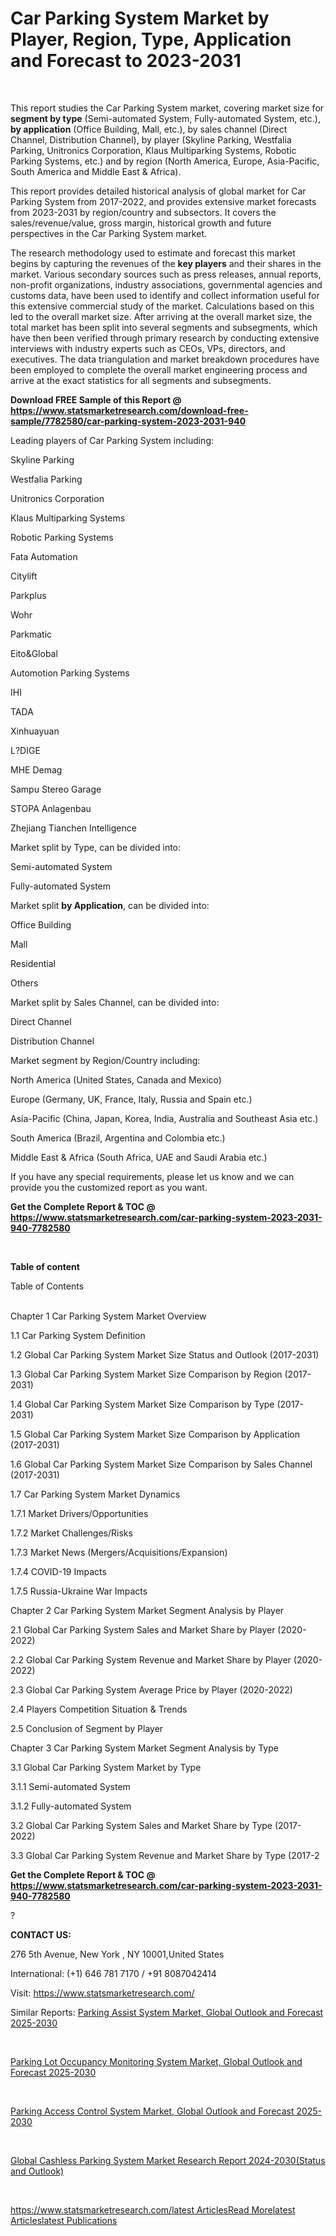 <h1>Car Parking System Market by Player, Region, Type, Application and Forecast to 2023-2031</h1><br/><p>This report studies the Car Parking System market, covering market size for <strong>segment by type</strong> (Semi-automated System, Fully-automated System, etc.), <strong>by application</strong> (Office Building, Mall, etc.), by sales channel (Direct Channel, Distribution Channel), by player (Skyline Parking, Westfalia Parking, Unitronics Corporation, Klaus Multiparking Systems, Robotic Parking Systems, etc.) and by region (North America, Europe, Asia-Pacific, South America and Middle East & Africa).</p>
 
 
 
 <p>This report provides detailed historical analysis of global market for Car Parking System from 2017-2022, and provides extensive market forecasts from 2023-2031 by region/country and subsectors. It covers the sales/revenue/value, gross margin, historical growth and future perspectives in the Car Parking System market.</p>
 
 
 
 <p>The research methodology used to estimate and forecast this market begins by capturing the revenues of the <strong>key players</strong> and their shares in the market. Various secondary sources such as press releases, annual reports, non-profit organizations, industry associations, governmental agencies and customs data, have been used to identify and collect information useful for this extensive commercial study of the market. Calculations based on this led to the overall market size. After arriving at the overall market size, the total market has been split into several segments and subsegments, which have then been verified through primary research by conducting extensive interviews with industry experts such as CEOs, VPs, directors, and executives. The data triangulation and market breakdown procedures have been employed to complete the overall market engineering process and arrive at the exact statistics for all segments and subsegments.</p>
 
 
 
 <p><strong>Download FREE Sample of this Report @ <a href="https://www.statsmarketresearch.com/download-free-sample/7782580/car-parking-system-2023-2031-940">https://www.statsmarketresearch.com/download-free-sample/7782580/car-parking-system-2023-2031-940</a></strong></p>
 
 
 
 <p>Leading players of Car Parking System including:</p>
 
 
 
 <p>Skyline Parking</p>
 
 
 
 <p>Westfalia Parking</p>
 
 
 
 <p>Unitronics Corporation</p>
 
 
 
 <p>Klaus Multiparking Systems</p>
 
 
 
 <p>Robotic Parking Systems</p>
 
 
 
 <p>Fata Automation</p>
 
 
 
 <p>Citylift</p>
 
 
 
 <p>Parkplus</p>
 
 
 
 <p>Wohr</p>
 
 
 
 <p>Parkmatic</p>
 
 
 
 <p>Eito&Global</p>
 
 
 
 <p>Automotion Parking Systems</p>
 
 
 
 <p>IHI</p>
 
 
 
 <p>TADA</p>
 
 
 
 <p>Xinhuayuan</p>
 
 
 
 <p>L?DIGE</p>
 
 
 
 <p>MHE Demag</p>
 
 
 
 <p>Sampu Stereo Garage</p>
 
 
 
 <p>STOPA Anlagenbau</p>
 
 
 
 <p>Zhejiang Tianchen Intelligence</p>
 
 
 
 <p>Market split by Type, can be divided into:</p>
 
 
 
 <p>Semi-automated System</p>
 
 
 
 <p>Fully-automated System</p>
 
 
 
 <p>Market split <strong>by Application</strong>, can be divided into:</p>
 
 
 
 <p>Office Building</p>
 
 
 
 <p>Mall</p>
 
 
 
 <p>Residential</p>
 
 
 
 <p>Others</p>
 
 
 
 <p>Market split by Sales Channel, can be divided into:</p>
 
 
 
 <p>Direct Channel</p>
 
 
 
 <p>Distribution Channel</p>
 
 
 
 <p>Market segment by Region/Country including:</p>
 
 
 
 <p>North America (United States, Canada and Mexico)</p>
 
 
 
 <p>Europe (Germany, UK, France, Italy, Russia and Spain etc.)</p>
 
 
 
 <p>Asia-Pacific (China, Japan, Korea, India, Australia and Southeast Asia etc.)</p>
 
 
 
 <p>South America (Brazil, Argentina and Colombia etc.)</p>
 
 
 
 <p>Middle East & Africa (South Africa, UAE and Saudi Arabia etc.)</p>
 
 
 
 <p>If you have any special requirements, please let us know and we can provide you the customized report as you want.</p>
 
 
 
 <div><b>Get the Complete Report & TOC @ <a href="https://www.statsmarketresearch.com/car-parking-system-2023-2031-940-7782580">https://www.statsmarketresearch.com/car-parking-system-2023-2031-940-7782580</a></b></div>
 
 
 
 <p><br />
 
 <b>Table of content</b></p>
 
 
 
 <p>Table of Contents<br />
 
 <br />
 
 Chapter 1 Car Parking System Market Overview<br />
 
 1.1 Car Parking System Definition<br />
 
 1.2 Global Car Parking System Market Size Status and Outlook (2017-2031)<br />
 
 1.3 Global Car Parking System Market Size Comparison by Region (2017-2031)<br />
 
 1.4 Global Car Parking System Market Size Comparison by Type (2017-2031)<br />
 
 1.5 Global Car Parking System Market Size Comparison by Application (2017-2031)<br />
 
 1.6 Global Car Parking System Market Size Comparison by Sales Channel (2017-2031)<br />
 
 1.7 Car Parking System Market Dynamics<br />
 
 1.7.1 Market Drivers/Opportunities<br />
 
 1.7.2 Market Challenges/Risks<br />
 
 1.7.3 Market News (Mergers/Acquisitions/Expansion)<br />
 
 1.7.4 COVID-19 Impacts<br />
 
 1.7.5 Russia-Ukraine War Impacts<br />
 
 Chapter 2 Car Parking System Market Segment Analysis by Player<br />
 
 2.1 Global Car Parking System Sales and Market Share by Player (2020-2022)<br />
 
 2.2 Global Car Parking System Revenue and Market Share by Player (2020-2022)<br />
 
 2.3 Global Car Parking System Average Price by Player (2020-2022)<br />
 
 2.4 Players Competition Situation & Trends<br />
 
 2.5 Conclusion of Segment by Player<br />
 
 Chapter 3 Car Parking System Market Segment Analysis by Type<br />
 
 3.1 Global Car Parking System Market by Type<br />
 
 3.1.1 Semi-automated System<br />
 
 3.1.2 Fully-automated System<br />
 
 3.2 Global Car Parking System Sales and Market Share by Type (2017-2022)<br />
 
 3.3 Global Car Parking System Revenue and Market Share by Type (2017-2</p>
 
 
 
 <div><b>Get the Complete Report & TOC @ <a href="https://www.statsmarketresearch.com/car-parking-system-2023-2031-940-7782580">https://www.statsmarketresearch.com/car-parking-system-2023-2031-940-7782580</a></b></div>
 
 
 
 <p>? </p>
 
 
 
 <p><b>CONTACT US:</b><br />
 
 276 5th Avenue, New York , NY 10001,United States<br />
 
 International: (+1) 646 781 7170 / +91 8087042414<br />
 
 Visit: <a href="https://www.statsmarketresearch.com/">https://www.statsmarketresearch.com/</a><br />
 
 Similar Reports: <a href="https://www.statsmarketresearch.com/car-parking-system-2023-2031-940-7782580">Parking Assist System Market, Global Outlook and Forecast 2025-2030</a><br />
 
 <br />
 
 <a href="https://www.statsmarketresearch.com/car-parking-system-2023-2031-940-7782580">Parking Lot Occupancy Monitoring System Market, Global Outlook and Forecast 2025-2030</a><br />
 
 <br />
 
 <a href="https://www.statsmarketresearch.com/car-parking-system-2023-2031-940-7782580">Parking Access Control System Market, Global Outlook and Forecast 2025-2030</a><br />
 
 <br />
 
 <a href="https://www.statsmarketresearch.com/car-parking-system-2023-2031-940-7782580">Global Cashless Parking System Market Research Report 2024-2030(Status and Outlook)</a><br />
 
 <br />
 
 <a href="https://gyeongbokgung.com">https://www.statsmarketresearch.com/</a><a href="https://hallyeomaritime.com">latest Articles</a><a href="https://jingwansa.com">Read More</a><a href="https://nguoiviet.jp/">latest Articles</a><a href="https://www.intelmarketresearch.com/">latest Publications</a></p>